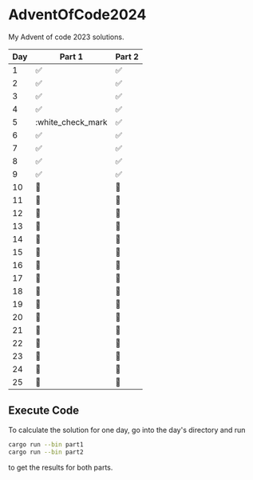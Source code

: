 # AdventOfCode2024
My Advent of code 2023 solutions.

| Day | Part 1 | Part 2 | 
| --- | --- | --- |
| 1 | :white_check_mark: | :white_check_mark: |
| 2 | :white_check_mark: | :white_check_mark: |
| 3 | :white_check_mark: | :white_check_mark: |
| 4 | :white_check_mark: | :white_check_mark: |
| 5 | :white_check_mark | :white_check_mark: |
| 6 | :white_check_mark: | :white_check_mark: |
| 7 | :white_check_mark: | :white_check_mark: |
| 8 | :white_check_mark: | :white_check_mark: |
| 9 | :white_check_mark: | :white_check_mark: |
| 10 | :construction: | :construction: |
| 11 | :construction: | :construction: |
| 12 | :construction: | :construction: |
| 13 | :construction: | :construction: |
| 14 | :construction: | :construction: |
| 15 | :construction: | :construction: |
| 16 | :construction: | :construction: |
| 17 | :construction: | :construction: |
| 18 | :construction: | :construction: |
| 19 | :construction: | :construction: |
| 20 | :construction: | :construction: |
| 21 | :construction: | :construction: |
| 22 | :construction: | :construction: |
| 23 | :construction: | :construction: |
| 24 | :construction: | :construction: |
| 25 | :construction: | :construction: |

## Execute Code
To calculate the solution for one day, go into the day's directory and run 
```bash
cargo run --bin part1
cargo run --bin part2
```
to get the results for both parts.
